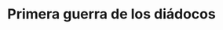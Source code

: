 ﻿---
title: "Primera guerra de los diádocos"
permalink: periodes_195.html
layout: periode
dataInici: -322
dataFi: -319
sidebar: periodes
pares:
  - 194:
    title: "Diádocos"
    dataInici: "(-323)"
    dataFi: "(-281)"

fills:
jocsPrincipals:
jocsEscenaris:
jocsEpoca:
jocsEpocaEscenaris:
---
